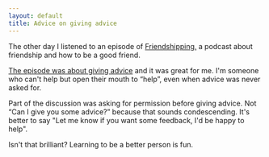 ```yaml
---
layout: default
title: Advice on giving advice
---
```


The other day I listened to an episode of [Friendshipping,](https://friendshipping.simplecast.fm) a podcast about friendship and how to be a good friend.

[The episode was about giving advice](https://friendshipping.simplecast.fm/episodes/12810-advice-on-giving-advice) and it was great for me. I'm someone who can't help but open their mouth to “help”, even when advice was never asked for. 

Part of the discussion was asking for permission before giving advice. Not “Can I give you some advice?” because that sounds condescending. It's better to say "Let me know if you want some feedback, I'd be happy to help". 

Isn't that brilliant? Learning to be a better person is fun.

